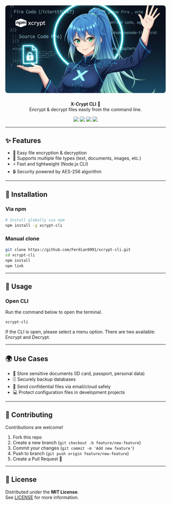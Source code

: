 <h1 align="center">
	<img
		width="600"
		alt="Xcrypt CLI"
		src="https://github.com/Ferdian9991/xcrypt-cli/blob/main/xcrypt.png" style="border-radius: 8px">
</h1>

<p align="center">
  <b>X-Crypt CLI</b> 🔐 <br>
  Encrypt & decrypt files easily from the command line.
</p>

<p align="center">
  <a href="https://github.com/Ferdian9991/xcrypt-cli/stargazers"><img src="https://img.shields.io/github/stars/Ferdian9991/xcrypt-cli?style=for-the-badge" /></a>
  <a href="https://github.com/Ferdian9991/xcrypt-cli/network/members"><img src="https://img.shields.io/github/forks/Ferdian9991/xcrypt-cli?style=for-the-badge" /></a>
  <a href="https://www.npmjs.com/package/xcrypt-cli"><img src="https://img.shields.io/npm/v/xcrypt-cli?style=for-the-badge&color=blue" /></a>
  <a href="LICENSE"><img src="https://img.shields.io/github/license/Ferdian9991/xcrypt-cli?style=for-the-badge&color=green" /></a>
</p>

---

## ✨ Features
- 🔑 Easy file encryption & decryption
- 📂 Supports multiple file types (text, documents, images, etc.)
- ⚡ Fast and lightweight (Node.js CLI)
- 🔒 Security powered by AES-256 algorithm

---

## 🚀 Installation

### Via npm
```bash
# Install globally via npm
npm install -g xcrypt-cli
```

### Manual clone
```bash
git clone https://github.com/Ferdian9991/xcrypt-cli.git
cd xcrypt-cli
npm install
npm link
```

---

## 🔧 Usage

### Open CLI
Run the command below to open the terminal.

```bash
xcrypt-cli
```
If the CLI is open, please select a menu option. There are two available: Encrypt and Decrypt.

---

## 🌍 Use Cases
- 🔐 Store sensitive documents (ID card, passport, personal data)
- 🗄️ Securely backup databases
- 📁 Send confidential files via email/cloud safely
- 💻 Protect configuration files in development projects

---

## 🤝 Contributing
Contributions are welcome!  
1. Fork this repo  
2. Create a new branch (`git checkout -b feature/new-feature`)  
3. Commit your changes (`git commit -m 'Add new feature'`)  
4. Push to branch (`git push origin feature/new-feature`)  
5. Create a Pull Request 🎉  

---

## 📜 License
Distributed under the **MIT License**.  
See [LICENSE](./LICENSE) for more information.
